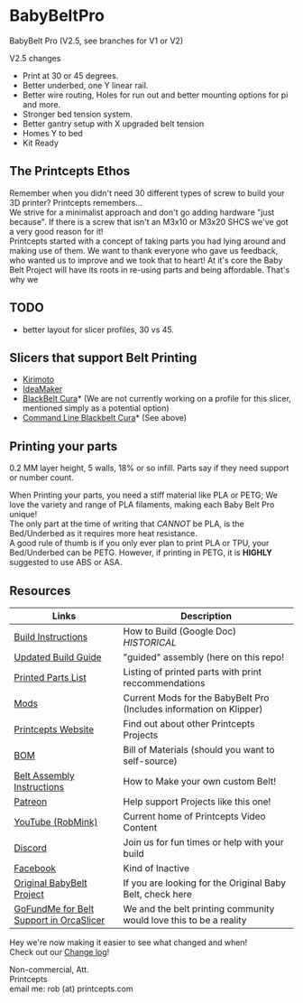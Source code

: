 # BabyBeltPro
BabyBelt Pro (V2.5, see branches for V1 or V2)

V2.5 changes  
- Print at 30 or 45 degrees.  
- Better underbed, one Y linear rail.  
- Better wire routing, Holes for run out and better mounting options for pi and more.  
- Stronger bed tension system.  
- Better gantry setup with X upgraded belt tension  
- Homes Y to bed  
- Kit Ready

## The Printcepts Ethos
Remember when you didn't need 30 different types of screw to build your 3D printer? Printcepts remembers...  
We strive for a minimalist approach and don't go adding hardware "just because". If there is a screw that isn't an M3x10 or M3x20 SHCS we've got a very good reason for it!  
Printcepts started with a concept of taking parts you had lying around and making use of them. We want to thank everyone who gave us feedback, who wanted us to improve and we took that to heart! At it's core the Baby Belt Project will have its roots in re-using parts and being affordable. That's why we  

## TODO  
- better layout for slicer profiles, 30 vs 45.  

## Slicers that support Belt Printing
- [Kirimoto](https://grid.space/kiri/)
- [IdeaMaker](https://www.raise3d.com/ideamaker/)
- [BlackBelt Cura](https://blackbelt-3d.com/download-software/)* (We are not currently working on a profile for this slicer, mentioned simply as a potential option)
- [Command Line Blackbelt Cura](https://www.autodrop3d.com/blackbelt-slicer.html)* (See above)


## Printing your parts
0.2 MM layer height, 5 walls, 18% or so infill.  Parts say if they need support or number count.

When Printing your parts, you need a stiff material like PLA or PETG; We love the variety and range of PLA filaments, making each Baby Belt Pro unique!   
The only part at the time of writing that *CANNOT* be PLA, is the Bed/Underbed as it requires more heat resistance.  
A good rule of thumb is if you only ever plan to print PLA or TPU, your Bed/Underbed can be PETG. However, if printing in PETG, it is **HIGHLY** suggested to use ABS or ASA.

## Resources

| Links                                                                                                                                             | Description                                                         |
|---------------------------------------------------------------------------------------------------------------------------------------------------|---------------------------------------------------------------------|
| [Build Instructions](https://docs.google.com/document/d/1dYbbvt_AkUhesFwPe-TYXSqsQAuzoHFzMLlQnfHJwGQ/edit?usp=sharing)                            | How to Build (Google Doc) *HISTORICAL*                              |
| [Updated Build Guide](./documentation/Guided_Firmware_Readme.md)                                                                                  | "guided" assembly (here on this repo!                               |
| [Printed Parts List](./documentation/printed_parts_list.md)                                                                                       | Listing of printed parts with print reccommendations                |
| [Mods](.documentation/Klipper/mods/)                                                                                                              | Current Mods for the BabyBelt Pro (Includes information on Klipper) |
| [Printcepts Website](https://www.patreon.com/Printcepts)                                                                                          | Find out about other Printcepts Projects                            |
| [BOM](https://babybelt.pro/bom)                                                                                                                   | Bill of Materials (should you want to self-source)                  |
| [Belt Assembly Instructions](https://docs.google.com/document/d/13pu9LH_nKmDJY-V2nZXMY8CHur7INB6-9V5sKlAuCuE/edit?tab=t.0#heading=h.e01bdd2to5po) | How to Make your own custom Belt!                                   |
| [Patreon](https://www.patreon.com/Printcepts)                                                                                                     | Help support Projects like this one!                                |
| [YouTube (RobMink)](https://www.youtube.com/c/robmink)                                                                                            | Current home of Printcepts Video Content                            |
| [Discord](https://discord.gg/nVmeNJJSH2)                                                                                                          | Join us for fun times or help with your build                       |
| [Facebook](https://www.facebook.com/groups/632751915097010)                                                                                       | Kind of Inactive                                                    |
| [Original BabyBelt Project](https://github.com/RobMink/BabyBelt)                                                                                  | If you are looking for the Original Baby Belt, check here           |
| [GoFundMe for Belt Support in OrcaSlicer](https://www.gofundme.com/f/get-3d-belt-printers-into-orca-slicer)                                       | We and the belt printing community would love this to be a reality  |

Hey we're now making it easier to see what changed and when!  
Check out our [Change log](CHANGE-LOG.md)!

Non-commercial, Att.  
Printcepts  
email me: rob (at) printcepts.com


